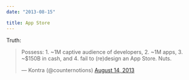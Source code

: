 ```yaml
---
date: "2013-08-15"

title: App Store
---
```


Truth:

<blockquote class="twitter-tweet">
<p>
	Possess:
	&#10;1. ~1M captive audience of developers,
	&#10;2. ~1M apps,
	&#10;3. ~$150B in cash, and
	&#10;4. fail to (re)design an App Store.
	&#10;Nuts.
</p>

&mdash; Kontra (@counternotions)
<a href="https://twitter.com/counternotions/statuses/367619924929568768">
	August 14, 2013
</a>
</blockquote>
